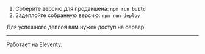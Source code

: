 1. Соберите версию для продакшена: `npm run build`
2. Задеплойте собранную версию: `npm run deploy`

Для успешного деплоя вам нужен доступ на сервер.

---
Работает на [Eleventy](https://www.11ty.io/).
